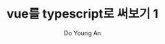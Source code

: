 ---
layout: post
title: vue를 typescript로 써보기 1
data: 2018-01-15
description: 
img: vue_logo.jpeg
tags: [typescript]
author: Do Young An
---